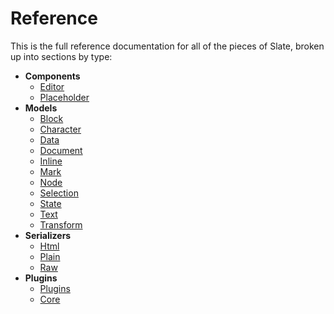 
# Reference

This is the full reference documentation for all of the pieces of Slate, broken up into sections by type:

- **Components**
  - [Editor](./components/editor.md)
  - [Placeholder](./components/placeholder.md)
- **Models**
  - [Block](./models/block.md)
  - [Character](./models/character.md)
  - [Data](./data.md)
  - [Document](./models/document.md)
  - [Inline](./models/inline.md)
  - [Mark](./models/mark.md)
  - [Node](./models/node.md)
  - [Selection](./models/selection.md)
  - [State](./models/state.md)
  - [Text](./text.md)
  - [Transform](./models/transform.md)
- **Serializers**
  - [Html](./html.md)
  - [Plain](./plain.md)
  - [Raw](./raw.md) 
- **Plugins**
  - [Plugins](./plugins/plugins.md)
  - [Core](./plugins/core.md)
